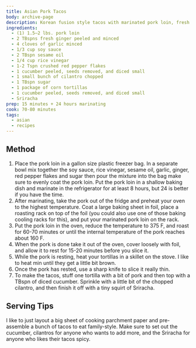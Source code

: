 ```yaml
---
title: Asian Pork Tacos
body: archive-page
description: Korean fusion style tacos with marinated pork loin, fresh cucumber, and cilantro. 
ingredients:
  - (1) 1.5—2 lbs. pork loin
  - 2 TBspns fresh ginger peeled and minced
  - 4 cloves of garlic minced
  - 1/3 cup soy sauce
  - 2 TBspn sesame oil
  - 1/4 cup rice vinegar
  - 1-2 Tspn crushed red pepper flakes
  - 1 cucumber peeled, seeds removed, and diced small
  - 1 small bunch of cilantro chopped
  - 1 TBspn sugar
  - 1 package of corn tortillas
  - 1 cucumber peeled, seeds removed, and diced small
  - Sriracha
prep: 15 minutes + 24 hours marinating
cook: 70-80 minutes
tags:
  - asian
  - recipes
---
```

## Method
1. Place the pork loin in a gallon size plastic freezer bag. In a separate bowl mix together the soy sauce, rice vinegar, sesame oil, garlic, ginger, red pepper flakes and sugar then pour the mixture into the bag make sure to evenly coat the pork loin. Put the pork loin in a shallow baking dish and marinate in the refrigerator for at least 8 hours, but 24 is better if you have the time.
2. After marinating, take the pork out of the fridge and preheat your oven to the highest temperature. Coat a large baking sheet in foil, place a roasting rack on top of the foil (you could also use one of those baking cooling racks for this), and put your marinated pork loin on the rack.
3. Put the pork loin in the oven, reduce the temperature to 375 F, and roast for 60-70 minutes or until the internal temperature of the pork reaches about 160 F.
4. When the pork is done take it out of the oven, cover loosely with foil, and allow it to rest for 15-20 minutes before you slice it.
5. While the pork is resting, heat your tortillas in a skillet on the stove. I like to heat min until they get a little bit brown.
6. Once the pork has rested, use a sharp knife to slice it really thin.
7. To make the tacos, stuff one tortilla with a bit of pork and then top with a TBspn of diced cucumber. Sprinkle with a little bit of the chopped cilantro, and then finish it off with a tiny squirt of Sriracha.

## Serving Tips
I like to just layout a big sheet of cooking parchment paper and  pre-assemble a bunch of tacos to eat family-style. Make sure to set out the cucumber, cilantros for anyone who wants to add more, and the Sriracha for anyone who likes their tacos spicy.